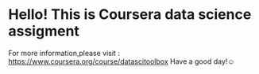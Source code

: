 Hello! This is Coursera data science assigment 
============

For more information,please visit :
https://www.coursera.org/course/datascitoolbox
Have a good day!☺
